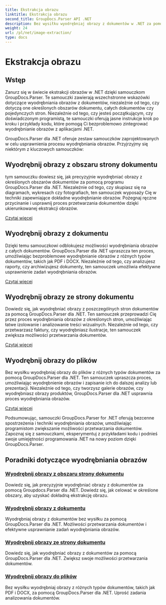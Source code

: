 ```yaml
---
title: Ekstrakcja obrazu
linktitle: Ekstrakcja obrazu
second_title: GroupDocs.Parser API .NET
description: Bez wysiłku wyodrębniaj obrazy z dokumentów w .NET za pomocą GroupDocs.Parser. Zwiększ swoje możliwości przetwarzania dokumentów dzięki dokładnym technikom ekstrakcji obrazów.
weight: 24
url: /pl/net/image-extraction/
type: docs
---
```

# Ekstrakcja obrazu

## Wstęp

Zanurz się w świecie ekstrakcji obrazów w .NET dzięki samouczkom GroupDocs.Parser. Te samouczki zawierają wszechstronne wskazówki dotyczące wyodrębniania obrazów z dokumentów, niezależnie od tego, czy dotyczą one określonych obszarów dokumentu, całych dokumentów czy pojedynczych stron. Niezależnie od tego, czy jesteś początkującym, czy doświadczonym programistą, te samouczki oferują jasne instrukcje krok po kroku i przykłady kodu, które pomogą Ci bezproblemowo zintegrować wyodrębnianie obrazów z aplikacjami .NET.

GroupDocs.Parser dla .NET oferuje zestaw samouczków zaprojektowanych w celu usprawnienia procesu wyodrębniania obrazów. Przyjrzyjmy się niektórym z kluczowych samouczków:

## Wyodrębnij obrazy z obszaru strony dokumentu
tym samouczku dowiesz się, jak precyzyjnie wyodrębniać obrazy z określonych obszarów dokumentów za pomocą programu GroupDocs.Parser dla .NET. Niezależnie od tego, czy skupiasz się na diagramach, wykresach czy fotografiach, ten samouczek wyposaży Cię w techniki zapewniające dokładne wyodrębnianie obrazów. Pożegnaj ręczne przycinanie i usprawnij proces przetwarzania dokumentów dzięki ukierunkowanej ekstrakcji obrazów.

[Czytaj więcej](./extract-images-from-document-page-area/)

## Wyodrębnij obrazy z dokumentu
Dzięki temu samouczkowi odblokujesz możliwości wyodrębniania obrazów z całych dokumentów. GroupDocs.Parser dla .NET upraszcza ten proces, umożliwiając bezproblemowe wyodrębnianie obrazów z różnych typów dokumentów, takich jak PDF i DOCX. Niezależnie od tego, czy analizujesz raporty, czy archiwizujesz dokumenty, ten samouczek umożliwia efektywne usprawnienie zadań wyodrębniania obrazów.

[Czytaj więcej](./extract-images-from-document/)

## Wyodrębnij obrazy ze strony dokumentu
Dowiedz się, jak wyodrębniać obrazy z poszczególnych stron dokumentów za pomocą GroupDocs.Parser dla .NET. Ten samouczek przeprowadzi Cię przez proces wyodrębniania obrazów z określonych stron, umożliwiając łatwe izolowanie i analizowanie treści wizualnych. Niezależnie od tego, czy przetwarzasz faktury, czy wyodrębniasz ilustracje, ten samouczek zwiększa możliwości przetwarzania dokumentów.

[Czytaj więcej](./extract-images-from-document-page/)

## Wyodrębnij obrazy do plików
Bez wysiłku wyodrębniaj obrazy do plików z różnych typów dokumentów za pomocą GroupDocs.Parser dla .NET. Ten samouczek upraszcza proces, umożliwiając wyodrębnienie obrazów i zapisanie ich do dalszej analizy lub prezentacji. Niezależnie od tego, czy tworzysz galerie obrazów, czy wyodrębniasz obrazy produktów, GroupDocs.Parser dla .NET usprawnia proces wyodrębniania obrazów.

[Czytaj więcej](./extract-images-to-files/)

Podsumowując, samouczki GroupDocs.Parser for .NET oferują bezcenne spostrzeżenia i techniki wyodrębniania obrazów, umożliwiając programistom zwiększanie możliwości przetwarzania dokumentów. Zapoznaj się z samouczkami, eksperymentuj z przykładami kodu i podnieś swoje umiejętności programowania .NET na nowy poziom dzięki GroupDocs.Parser.
## Poradniki dotyczące wyodrębniania obrazów
### [Wyodrębnij obrazy z obszaru strony dokumentu](./extract-images-from-document-page-area/)
Dowiedz się, jak precyzyjnie wyodrębniać obrazy z dokumentów za pomocą Groupdocs.Parser dla .NET. Dowiedz się, jak celować w określone obszary, aby uzyskać dokładną ekstrakcję obrazu.
### [Wyodrębnij obrazy z dokumentu](./extract-images-from-document/)
Wyodrębniaj obrazy z dokumentów bez wysiłku za pomocą GroupDocs.Parser dla .NET. Możliwości przetwarzania dokumentów i efektywne usprawnianie zadań wyodrębniania obrazów.
### [Wyodrębnij obrazy ze strony dokumentu](./extract-images-from-document-page/)
Dowiedz się, jak wyodrębniać obrazy z dokumentów za pomocą GroupDocs.Parser dla .NET. Zwiększ swoje możliwości przetwarzania dokumentów.
### [Wyodrębnij obrazy do plików](./extract-images-to-files/)
Bez wysiłku wyodrębniaj obrazy z różnych typów dokumentów, takich jak PDF i DOCX, za pomocą GroupDocs.Parser dla .NET. Uprość zadania analizowania dokumentów.